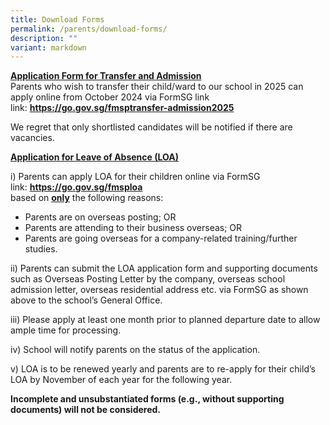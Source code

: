 ```yaml
---
title: Download Forms
permalink: /parents/download-forms/
description: ""
variant: markdown
---
```

<p></p><p><strong><u>Application Form for Transfer and Admission<br></u></strong>Parents who wish to transfer their child/ward to our school in 2025 can apply online from October 2024 via FormSG link link:&nbsp;<strong><a href="https://go.gov.sg/fmsptransfer-admission2025">https://go.gov.sg/fmsptransfer-admission2025</a></strong></p>
<p>We regret that only shortlisted candidates will be notified if there are vacancies.</p>
<p><strong><u>Application for Leave of Absence (LOA)</u></strong></p>
<p>i) Parents can apply LOA for their children online via FormSG link:&nbsp;<a target="" href="https://go.gov.sg/fmsploa"><strong>https://go.gov.sg/fmsploa</strong></a><br>based on&nbsp;<strong><u>only</u></strong>&nbsp;the following&nbsp;reasons:</p>
<ul>
<li>Parents are on overseas posting; OR</li>
<li>Parents are attending to their business overseas; OR</li>
<li>Parents are going overseas for a company-related training/further studies.&nbsp;</li>
</ul>
<p>ii) Parents can submit the LOA application form and supporting documents such as Overseas Posting Letter by the company, overseas school admission letter, overseas residential address etc. via FormSG as shown above to the school’s General Office.</p>
<p>iii) Please apply at least one month prior to planned departure date to allow ample time for processing.</p>
<p>iv) School will notify parents on the status of the application.</p>
<p>v) LOA is to be renewed yearly and parents are to re-apply for their child’s LOA by November of each year for the following year.</p>
<p><strong>Incomplete and unsubstantiated forms (e.g., without supporting documents) will not be considered.</strong></p>